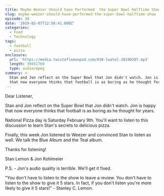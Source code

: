 ```yaml
---
title: Maybe Weezer Should have Performed  the Super Bowl Halftime Show
slug: maybe-weezer-should-have-performed-the-super-bowl-halftime-show
episode: 30
date: '2019-02-07T12:58:41.000Z'
categories:
  - Food
  - Technology
tags:
  - football
  - pizza
enclosure:
  url: 'https://media.twistoflemonpod.com/030-lwatol-20190207.mp3'
  length: 39451769
  type: audio/mpeg
summary: >-
  Stan and Jon reflect on the Super Bowl that Jon didn't watch. Jon is happy
  that now everyone thinks that football is as boring as he thought for years.
---
```


Dear Listener,

Stan and Jon reflect on the Super Bowl that Jon didn't watch. Jon is happy that now everyone thinks that football is as boring as he thought for years.

National Pizza day is Saturday February 9th. You'll want to listen to this discussion to learn Stan's secrets to delicious pizza.

Finally, this week Jon listened to Weezer and convinced Stan to listen as well. We talk the Blue Album and the Teal album.

Thanks for listening!

Stan Lemon & Jon Kohlmeier

P.S. - Jon's audio quality is terrible. We'll get it fixed.

"You don't have to listen to the show to leave a review. You don't have to listen to the show to give it 5 stars. In fact, if you don't listen you're more likely to give it 5 stars!" - Stanley C. Lemon.

